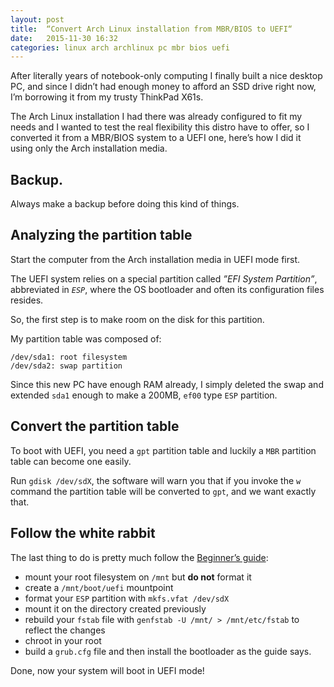 ```yaml
---
layout: post
title:  “Convert Arch Linux installation from MBR/BIOS to UEFI“
date:   2015-11-30 16:32
categories: linux arch archlinux pc mbr bios uefi
---
```


After literally years of notebook-only computing I finally built a nice desktop PC, and since I didn’t had enough money to afford an SSD drive right now, I’m borrowing it from my trusty ThinkPad X61s.

The Arch Linux installation I had there was already configured to fit my needs and I wanted to test the real flexibility this distro have to offer, so I converted it from a MBR/BIOS system to a UEFI one, here’s how I did it using only the Arch installation media.

## Backup.

Always make a backup before doing this kind of things.

## Analyzing the partition table

Start the computer from the Arch installation media in UEFI mode first.

The UEFI system relies on a special partition called *”EFI System Partition”*, abbreviated in *`ESP`*, where the OS bootloader and often its configuration files resides.

So, the first step is to make room on the disk for this partition.

My partition table was composed of:

    /dev/sda1: root filesystem
    /dev/sda2: swap partition
    
Since this new PC have enough RAM already, I simply deleted the swap and extended `sda1` enough to make a 200MB, `ef00` type `ESP` partition.

## Convert the partition table

To boot with UEFI, you need a `gpt` partition table and luckily a `MBR` partition table can become one easily.

Run `gdisk /dev/sdX`, the software will warn you that if you invoke the `w` command the partition table will be converted to `gpt`, and we want exactly that.

## Follow the white rabbit

The last thing to do is pretty much follow the [Beginner’s guide](https://wiki.archlinux.org/index.php/Beginners'_guide):
    
 - mount your root filesystem on `/mnt` but **do not** format it
 - create a `/mnt/boot/uefi` mountpoint
 - format your `ESP` partition with `mkfs.vfat /dev/sdX`
 - mount it on the directory created previously
 - rebuild your `fstab` file with `genfstab -U /mnt/ > /mnt/etc/fstab` to reflect the changes 
 - chroot in your root
 - build a `grub.cfg` file and then install the bootloader as the guide says.
 
Done, now your system will boot in UEFI mode!
